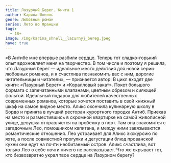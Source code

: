 ```yaml
---
title: Лазурный Берег. Книга 1
author: Карина Шнелль
genre: Любовный роман
series: Лето во Франции
tags:
  - 18+
image: /img/karina_shnell__lazurnyj_bereg.jpeg
have: true
---
```

«В Антибе мне впервые разбили сердце. Теперь тот сладко-горький опыт вдохновляет меня на творчество. В том числе и поэтому я решила, что Лазурный берег — идеальное место действия для новой серии любовных романов, и я счастлива познакомить вас с ним, дорогие читательницы и читатели», — признается автор. В цикл входят две книги: «Лазурный Берег» и «Коралловый закат». Покет большого формата с запечатанными клапанами, цветным обрезом и сияющей фольгой. Идеальный подарок для любителей качественных современных романов, которые хочется поставить в свой книжный шкаф на самое видное место. Аликс окончила кулинарную школу в Бордо и принята в лучший ресторан курортного городка Антиб. Приехав на место и разместившись в скромной квартирке на самой живописной улице, девушка отправляется на пробежку в порт. Там она знакомится с загадочным Лео, помощником капитана, и между ними завязываются романтические отношения. Лео устраивает для Аликс экскурсию по яхте, а после совместной прогулки и дегустации блюд прованской кухни они едут на почти необитаемый остров. Аликс счастлива, вот только Лео о себе почти ничего не рассказывает. Что же скрывает тот, кто безвозвратно украл твое сердце на Лазурном берегу?
